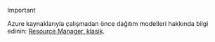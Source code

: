 > [!IMPORTANT]
> Azure kaynaklarıyla çalışmadan önce dağıtım modelleri hakkında bilgi edinin: [Resource Manager, klasik](../articles/resource-manager-deployment-model.md).


<!--HONumber=Nov16_HO2-->


